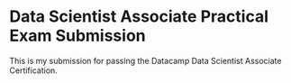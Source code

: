 # Data Scientist Associate Practical Exam Submission

This is my submission for passing the Datacamp Data Scientist Associate Certification.
